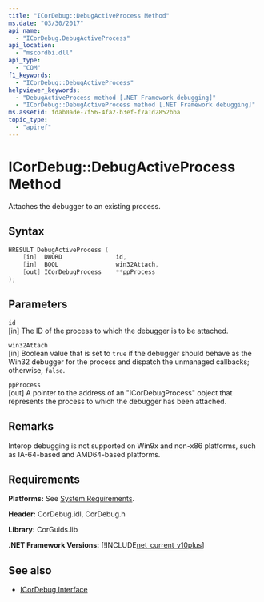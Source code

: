 ```yaml
---
title: "ICorDebug::DebugActiveProcess Method"
ms.date: "03/30/2017"
api_name: 
  - "ICorDebug.DebugActiveProcess"
api_location: 
  - "mscordbi.dll"
api_type: 
  - "COM"
f1_keywords: 
  - "ICorDebug::DebugActiveProcess"
helpviewer_keywords: 
  - "DebugActiveProcess method [.NET Framework debugging]"
  - "ICorDebug::DebugActiveProcess method [.NET Framework debugging]"
ms.assetid: fdab0ade-7f56-4fa2-b3ef-f7a1d2852bba
topic_type: 
  - "apiref"
---
```

# ICorDebug::DebugActiveProcess Method
Attaches the debugger to an existing process.  
  
## Syntax  
  
```cpp  
HRESULT DebugActiveProcess (  
    [in]  DWORD               id,  
    [in]  BOOL                win32Attach,  
    [out] ICorDebugProcess    **ppProcess  
);  
```  
  
## Parameters  
 `id`  
 [in] The ID of the process to which the debugger is to be attached.  
  
 `win32Attach`  
 [in] Boolean value that is set to `true` if the debugger should behave as the Win32 debugger for the process and dispatch the unmanaged callbacks; otherwise, `false`.  
  
 `ppProcess`  
 [out] A pointer to the address of an "ICorDebugProcess" object that represents the process to which the debugger has been attached.  
  
## Remarks  
 Interop debugging is not supported on Win9x and non-x86 platforms, such as IA-64-based and AMD64-based platforms.  
  
## Requirements  
 **Platforms:** See [System Requirements](../../../../docs/framework/get-started/system-requirements.md).  
  
 **Header:** CorDebug.idl, CorDebug.h  
  
 **Library:** CorGuids.lib  
  
 **.NET Framework Versions:** [!INCLUDE[net_current_v10plus](../../../../includes/net-current-v10plus-md.md)]  
  
## See also

- [ICorDebug Interface](../../../../docs/framework/unmanaged-api/debugging/icordebug-interface.md)
